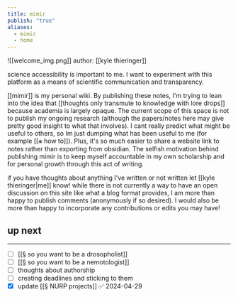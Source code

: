 ```yaml
---
title: mimir
publish: "true"
aliases:
  - mimir
  - home
---
```

![[welcome_img.png]]
author: [[kyle thieringer]]

science accessibility is important to me. I want to experiment with this platform as a means of scientific communication and transparency. 

[[mimir]] is my personal wiki. By publishing these notes, I'm trying to lean into the idea that [[thoughts only transmute to knowledge with lore drops]] because academia is largely opaque. The current scope of this space is not to publish my ongoing research (although the papers/notes here may give pretty good insight to what that involves). I cant really predict what might be useful to others, so Im just dumping what has been useful to me (for example [[⨳ how to]]). Plus, it's so much easier to share a website link to notes rather than exporting from obsidian. The selfish motivation behind publishing mimir is to keep myself accountable in my own scholarship and for personal growth through this act of writing.

if you have thoughts about anything I've written or not written let [[kyle thieringer|me]] know! while there is not currently a way to have an open discussion on this site like what a blog format provides, I am more than happy to publish comments (anonymously if so desired). I would also be more than happy to incorporate any contributions or edits you may have!
## up next
---
- [ ] [[§ so you want to be a drosopholist]]
- [ ] [[§ so you want to be a nemotologist]]
- [ ] thoughts about authorship
- [ ] creating deadlines and sticking to them
- [x] update [[§ NURP projects]] ✅ 2024-04-29